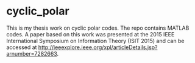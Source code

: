 # cyclic_polar

This is my thesis work on cyclic polar codes. The repo contains MATLAB codes. A paper based on this work was presented at the 2015 IEEE International Symposium on Information Theory (ISIT 2015) and can be accessed at http://ieeexplore.ieee.org/xpl/articleDetails.jsp?arnumber=7282663.
